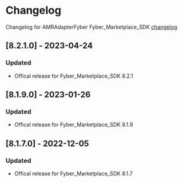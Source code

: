 # Changelog

Changelog for AMRAdapterFyber 
Fyber_Marketplace_SDK [changelog](https://developer.digitalturbine.com/hc/en-us/articles/360010922578-Marketplace-iOS-Changelog)

## [8.2.1.0] - 2023-04-24
### Updated
- Offical release for Fyber_Marketplace_SDK 8.2.1

## [8.1.9.0] - 2023-01-26
### Updated
- Offical release for Fyber_Marketplace_SDK 8.1.9

## [8.1.7.0] - 2022-12-05
### Updated
- Offical release for Fyber_Marketplace_SDK 8.1.7
